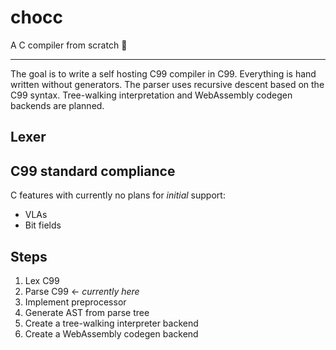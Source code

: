 # chocc

A C compiler from scratch 🍫

---

The goal is to write a self hosting C99 compiler in C99.
Everything is hand written without generators.
The parser uses recursive descent based on the C99 syntax.
Tree-walking interpretation and WebAssembly codegen backends are planned.

## Lexer

## C99 standard compliance

C features with currently no plans for _initial_ support:

- VLAs
- Bit fields

## Steps

1. Lex C99
2. Parse C99 ← _currently here_
3. Implement preprocessor
4. Generate AST from parse tree
5. Create a tree-walking interpreter backend
6. Create a WebAssembly codegen backend
